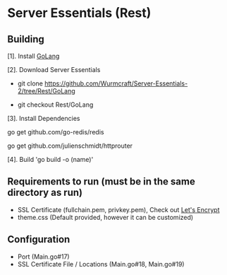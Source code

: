 # Server Essentials (Rest)

## Building
[1]. Install [GoLang](https://golang.org/) 

[2]. Download Server Essentials 

  - git clone https://github.com/Wurmcraft/Server-Essentials-2/tree/Rest/GoLang
  
  - git checkout Rest/GoLang
     
     
[3]. Install Dependencies 

   go get github.com/go-redis/redis
    
   go get github.com/julienschmidt/httprouter


[4]. Build 'go build -o (name)'


## Requirements to run (must be in the same directory as run)

- SSL Certificate (fullchain.pem, privkey.pem), Check out [Let's Encrypt](https://letsencrypt.org/)
- theme.css (Default provided, however it can be customized)

## Configuration

- Port (Main.go#17)
- SSL Certificate File / Locations (Main.go#18, Main.go#19)
